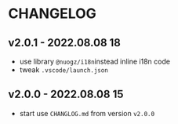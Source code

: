 # CHANGELOG

## v2.0.1 - 2022.08.08 18
* use library `@nuogz/i18n`instead inline i18n code
* tweak `.vscode/launch.json`


## v2.0.0 - 2022.08.08 15
* start use `CHANGLOG.md` from version `v2.0.0`
